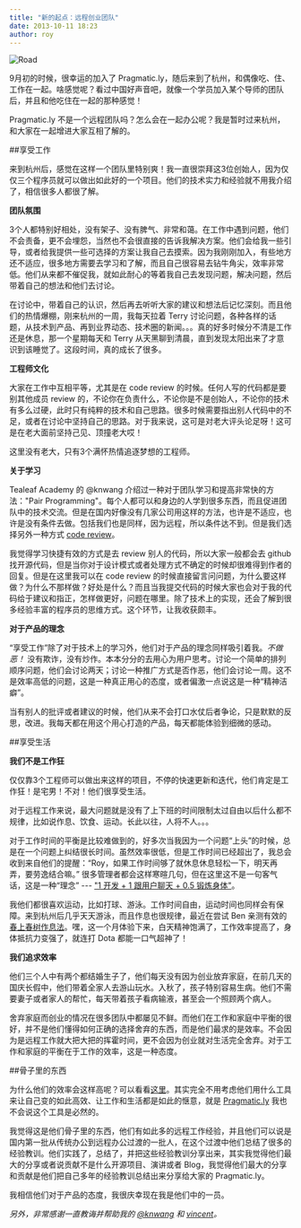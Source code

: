 ```yaml
---
title: "新的起点：远程创业团队"
date: 2013-10-11 18:23
author: roy
---
```


![Road](http://wallpoper.com/images/00/28/70/33/clouds-freedom_00287033.jpg)

9月初的时候，很幸运的加入了 Pragmatic.ly，随后来到了杭州，和偶像吃、住、工作在一起。啥感觉呢？看过中国好声音吧，就像一个学员加入某个导师的团队后，并且和他吃住在一起的那种感觉！

Pragmatic.ly 不是一个远程团队吗？怎么会在一起办公呢？我是暂时过来杭州，和大家在一起增进大家互相了解的。

##享受工作

来到杭州后，感觉在这样一个团队里特别爽！我一直很崇拜这3位创始人，因为仅仅三个程序员就可以做出如此好的一个项目。他们的技术实力和经验就不用我介绍了，相信很多人都很了解。

**团队氛围**

3个人都特别好相处，没有架子、没有脾气、非常和蔼。在工作中遇到问题，他们不会责备，更不会埋怨，当然也不会很直接的告诉我解决方案。他们会给我一些引导，或者给我提供一些可选择的方案让我自己去摸索。因为我刚刚加入，有些地方还不适应，很多地方需要去学习和了解，而且自己很容易去钻牛角尖，效率非常低。他们从来都不催促我，就如此耐心的等着我自己去发现问题，解决问题，然后带着自己的想法和他们去讨论。

在讨论中，带着自己的认识，然后再去听听大家的建议和想法后记忆深刻。而且他们的热情爆棚，刚来杭州的一周，我每天拉着 Terry 讨论问题，各种各样的话题，从技术到产品、再到业界动态、技术圈的新闻。。。真的好多时候分不清是工作还是休息，那一个星期每天和 Terry 从天黑聊到清晨，直到发现太阳出来了才意识到该睡觉了。这段时间，真的成长了很多。

**工程师文化**

大家在工作中互相平等，尤其是在 code review 的时候。任何人写的代码都是要别其他成员 review 的，不论你在负责什么，不论你是不是创始人，不论你的技术有多么过硬，此时只有纯粹的技术和自己思路。很多时候需要指出别人代码中的不足，或者在讨论中坚持自己的思路。对于我来说，这可是对老大评头论足呀！这可是在老大面前坚持己见、顶撞老大哎！

这里没有老大，只有3个满怀热情追逐梦想的工程师。

**关于学习**

Tealeaf Academy 的 @knwang 介绍过一种对于团队学习和提高非常快的方法："Pair Programming"。每个人都可以和身边的人学到很多东西，而且促进团队中的技术交流。但是在国内好像没有几家公司用这样的方法，也许是不适应，也许是没有条件去做。包括我们也是同样，因为远程，所以条件达不到。但是我们选择另外一种方式 [code review](http://yedingding.com/2013/08/08/dig-into-code-review-process.html)。

我觉得学习快捷有效的方式是去 review 别人的代码，所以大家一般都会去 github 找开源代码，但是当你对于设计模式或者处理方式不确定的时候却很难得到作者的回复。但是在这里我可以在 code review 的时候直接留言问问题，为什么要这样做？为什么不那样做？好处是什么？而且当我提交代码的时候大家也会对于我的代码给于建议和指正，怎样做更好，问题在哪里。除了技术上的实现，还会了解到很多经验丰富的程序员的思维方式。这个环节，让我收获颇丰。

**对于产品的理念**

“享受工作”除了对于技术上的学习外，他们对于产品的理念同样吸引着我。*不做恶！* 没有欺诈，没有炒作。本本分分的去用心为用户思考。讨论一个简单的排列顺序问题，他们会讨论两天；讨论一种推广方式是否作恶，他们会讨论一周。这不是效率高低的问题，这是一种真正用心的态度，或者偏激一点说这是一种“精神洁癖”。

当有别人的批评或者建议的时候，他们从来不会打口水仗后者争论，只是默默的反思，改进。我每天都在用这个用心打造的产品，每天都能体验到细微的感动。

##享受生活

**我们不是工作狂**

仅仅靠3个工程师可以做出来这样的项目，不停的快速更新和迭代，他们肯定是工作狂！是宅男！不对！他们很享受生活。

对于远程工作来说，最大问题就是没有了上下班的时间限制太过自由以后什么都不规律，比如说作息、饮食、运动。长此以往，人将不人。。。

对于工作时间的平衡是比较难做到的，好多次当我因为一个问题“上头”的时候，总是在一个问题上纠结很长时间。虽然效率很低，但是工作时间已经超出了，我总会收到来自他们的提醒：“Roy，如果工作时间够了就休息休息轻松一下，明天再弄，要劳逸结合嘛。” 很多管理者都会这样寒暄几句，但在这里这不是一句客气话，这是一种“理念” --- ["1 开发 + 1 跟用户聊天 + 0.5 锻炼身体"](https://pragmatic.ly/blog/we-are-back/)。

我他们都很喜欢运动，比如打球、游泳。工作时间自由，运动时间也同样会有保障。来到杭州后几乎天天游泳，而且作息也很规律，最近在尝试 Ben 亲测有效的[春上春树作息法](http://beenhero.com/improve-remote-work-productivity/)。嘿，这一个月体验下来，白天精神饱满了，工作效率提高了，身体抵抗力变强了，就连打 Dota 都能一口气超神了！

**我们追求效率**

他们三个人中有两个都结婚生子了，他们每天没有因为创业放弃家庭，在前几天的国庆长假中，他们带着全家人去游山玩水。入秋了，孩子特别容易生病。他们不需要妻子或者家人的帮忙，每天带着孩子看病输液，甚至会一个照顾两个病人。

舍弃家庭而创业的情况在很多团队中都屡见不鲜。而他们在工作和家庭中平衡的很好，并不是他们懂得如何正确的选择舍弃的东西，而是他们最求的是效率。不会因为是远程工作就大把大把的挥霍时间，更不会因为创业就对生活完全舍弃。对于工作和家庭的平衡在于工作的效率，这是一种态度。

##骨子里的东西

为什么他们的效率会这样高呢？可以看看[这里](http://yedingding.com/2013/07/24/remote-team-the-things-you-should-know.html)。其实完全不用考虑他们用什么工具来让自己变的如此高效、让工作和生活都是如此的惬意，就是 [Pragmatic.ly](https://pragmatic.ly/) 我也不会说这个工具是必然的。

我觉得这是他们骨子里的东西，他们有如此多的远程工作经验，并且他们可以说是国内第一批从传统办公到远程办公过渡的一批人，在这个过渡中他们总结了很多的经验教训。他们实践了，总结了，并把这些经验教训分享出来，其实我觉得他们最大的分享或者说贡献不是什么开源项目、演讲或者 Blog，我觉得他们最大的分享和贡献是他们把自己多年的经验教训总结出来分享给大家的 Pragmatic.ly。

我相信他们对于产品的态度，我很庆幸现在我是他们中的一员。

*另外，非常感谢一直教诲并帮助我的 [@knwang](http://twitter.com/knwang) 和 [vincent](http://nvyuzhe.com)。*

